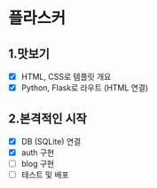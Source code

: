 # 플라스커

## 1.맛보기
- [x] HTML, CSS로 템플릿 개요
- [x] Python, Flask로 라우트 (HTML 연결)

## 2.본격적인 시작
- [x] DB (SQLite) 연결
- [x] auth 구현
- [ ] blog 구현
- [ ] 테스트 및 배포